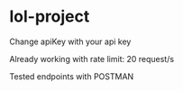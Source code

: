 # lol-project

Change apiKey with your api key

Already working with rate limit: 20 request/s

Tested endpoints with POSTMAN

